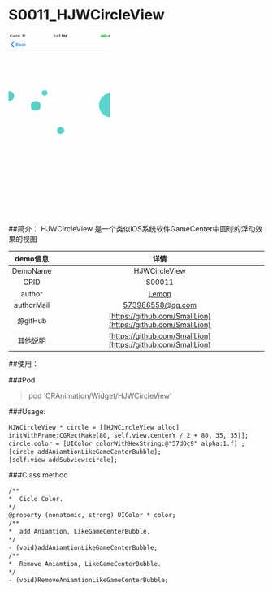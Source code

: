 # S0011_HJWCircleView
<img src="HJWCircleView.gif" width=200 />

##简介：
HJWCircleView 是一个类似iOS系统软件GameCenter中圆球的浮动效果的视图

| demo信息    | 详情                                                      |
|:-----------:|:---------------------------------------------------------:|
| DemoName    | HJWCircleView                                     |
| CRID        | S00011                                                    |
| author      | [Lemon](https://github.com/SmallLion)                       |
| authorMail  | 573986558@qq.com                                         |
| 源gitHub    | [https://github.com/SmallLion](https://github.com/SmallLion)   |
| 其他说明     | [https://github.com/SmallLion](https://github.com/SmallLion)   |

##使用：

###Pod
>pod ‘CRAnimation/Widget/HJWCircleView’

###Usage:
```
HJWCircleView * circle = [[HJWCircleView alloc] initWithFrame:CGRectMake(80, self.view.centerY / 2 + 80, 35, 35)];
circle.color = [UIColor colorWithHexString:@"57d0c9" alpha:1.f] ;
[circle addAniamtionLikeGameCenterBubble];
[self.view addSubview:circle];

```

###Class method
```
/**
*  Cicle Color.
*/
@property (nonatomic, strong) UIColor * color;
/**
*  add Aniamtion, LikeGameCenterBubble.
*/
- (void)addAniamtionLikeGameCenterBubble;
/**
*  Remove Aniamtion, LikeGameCenterBubble.
*/
- (void)RemoveAniamtionLikeGameCenterBubble;

```
